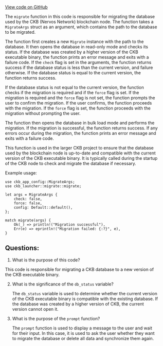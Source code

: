 [View code on GitHub](https://github.com/nervosnetwork/ckb/blob/develop/ckb-bin/src/subcommand/migrate.rs)

The `migrate` function in this code is responsible for migrating the database used by the CKB (Nervos Network) blockchain node. The function takes a `MigrateArgs` struct as an argument, which contains the path to the database to be migrated.

The function first creates a new `Migrate` instance with the path to the database. It then opens the database in read-only mode and checks its status. If the database was created by a higher version of the CKB executable binary, the function prints an error message and exits with a failure code. If the `check` flag is set in the arguments, the function returns success if the database status is less than the current version, and failure otherwise. If the database status is equal to the current version, the function returns success.

If the database status is not equal to the current version, the function checks if the migration is required and if the `force` flag is set. If the migration is required and the `force` flag is not set, the function prompts the user to confirm the migration. If the user confirms, the function proceeds with the migration. If the `force` flag is set, the function proceeds with the migration without prompting the user.

The function then opens the database in bulk load mode and performs the migration. If the migration is successful, the function returns success. If any errors occur during the migration, the function prints an error message and exits with a failure code.

This function is used in the larger CKB project to ensure that the database used by the blockchain node is up-to-date and compatible with the current version of the CKB executable binary. It is typically called during the startup of the CKB node to check and migrate the database if necessary.

Example usage:

```
use ckb_app_config::MigrateArgs;
use ckb_launcher::migrate::migrate;

let args = MigrateArgs {
    check: false,
    force: false,
    config: Default::default(),
};

match migrate(args) {
    Ok(_) => println!("Migration successful"),
    Err(e) => eprintln!("Migration failed: {:?}", e),
}
```
## Questions:
 1. What is the purpose of this code?

   This code is responsible for migrating a CKB database to a new version of the CKB executable binary.

2. What is the significance of the `db_status` variable?

   The `db_status` variable is used to determine whether the current version of the CKB executable binary is compatible with the existing database. If the database was created by a higher version of CKB, the current version cannot open it.

3. What is the purpose of the `prompt` function?

   The `prompt` function is used to display a message to the user and wait for their input. In this case, it is used to ask the user whether they want to migrate the database or delete all data and synchronize them again.
